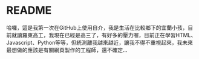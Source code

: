 # README
哈囉，這是我第一次在GitHub上使用自介，我是生活在比較鄉下的宜蘭小孩，目前就讀羅東高工，我現在已經是高三了，有好多的壓力喔，目前正在學習HTML、Javascript、Python等等，但統測離我越來越近，讓我不得不重視起來，我未來最想做的應該是有關網頁製作的工程師，還不確定...

